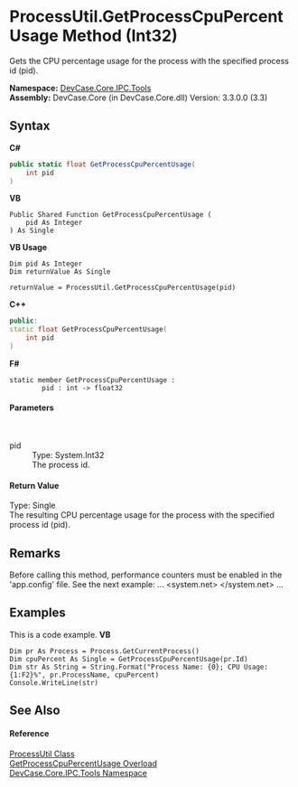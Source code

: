 # ProcessUtil.GetProcessCpuPercentUsage Method (Int32)
 

Gets the CPU percentage usage for the process with the specified process id (pid).

**Namespace:**&nbsp;<a href="N_DevCase_Core_IPC_Tools">DevCase.Core.IPC.Tools</a><br />**Assembly:**&nbsp;DevCase.Core (in DevCase.Core.dll) Version: 3.3.0.0 (3.3)

## Syntax

**C#**<br />
``` C#
public static float GetProcessCpuPercentUsage(
	int pid
)
```

**VB**<br />
``` VB
Public Shared Function GetProcessCpuPercentUsage ( 
	pid As Integer
) As Single
```

**VB Usage**<br />
``` VB Usage
Dim pid As Integer
Dim returnValue As Single

returnValue = ProcessUtil.GetProcessCpuPercentUsage(pid)
```

**C++**<br />
``` C++
public:
static float GetProcessCpuPercentUsage(
	int pid
)
```

**F#**<br />
``` F#
static member GetProcessCpuPercentUsage : 
        pid : int -> float32 

```


#### Parameters
&nbsp;<dl><dt>pid</dt><dd>Type: System.Int32<br />The process id.</dd></dl>

#### Return Value
Type: Single<br />The resulting CPU percentage usage for the process with the specified process id (pid).

## Remarks
Before calling this method, performance counters must be enabled in the 'app.config' file. See the next example: <configuration> ... <system.net> <settings> <performanceCounters enabled="true"/> </settings> </system.net> ... </configuration>

## Examples
This is a code example. 
**VB**<br />
``` VB
Dim pr As Process = Process.GetCurrentProcess()
Dim cpuPercent As Single = GetProcessCpuPercentUsage(pr.Id)
Dim str As String = String.Format("Process Name: {0}; CPU Usage: {1:F2}%", pr.ProcessName, cpuPercent)
Console.WriteLine(str)
```


## See Also


#### Reference
<a href="T_DevCase_Core_IPC_Tools_ProcessUtil">ProcessUtil Class</a><br /><a href="Overload_DevCase_Core_IPC_Tools_ProcessUtil_GetProcessCpuPercentUsage">GetProcessCpuPercentUsage Overload</a><br /><a href="N_DevCase_Core_IPC_Tools">DevCase.Core.IPC.Tools Namespace</a><br />